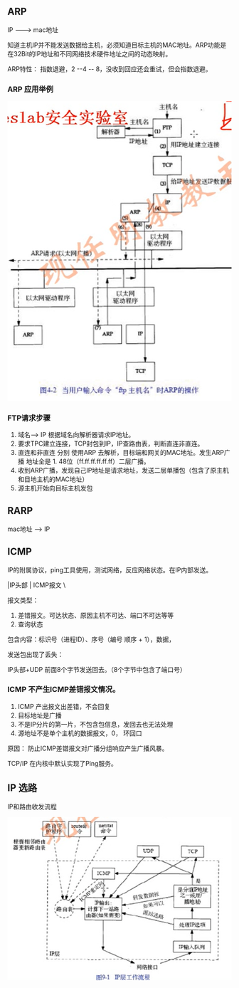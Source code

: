 ##  ARP 

IP ---> mac地址

知道主机IP并不能发送数据给主机，必须知道目标主机的MAC地址。ARP功能是在32Bit的IP地址和不同网络技术硬件地址之间的动态映射。



ARP特性： 指数退避，2 --4 -- 8，没收到回应还会重试，但会指数退避。 

### ARP 应用举例

![image-20200521212954938](tcp进行网络通信的过程.png)



### FTP请求步骤

1.  域名--> IP    根据域名向解析器请求IP地址。
2. 要求TPC建立连接，TCP封包到IP，IP查路由表，判断直连非直连。
3. 直连和非直连 分别 使用ARP 去解析，目标端和网关的MAC地址。发生ARP广播  地址全是 1. 48位（ff.ff.ff.ff.ff.ff）二层广播。
4. 收到ARP广播，发现自己IP地址是请求地址，发送二层单播包（包含了原主机和目地主机的MAC地址）
5. 源主机开始向目标主机发包



## RARP  

mac地址 -->  IP





## ICMP

IP的附属协议，ping工具使用，测试网络，反应网络状态。在IP内部发送。

|IP头部  | ICMP报文  \   

报文类型： 

1. 差错报文。可达状态、原因主机不可达、端口不可达等等
2. 查询状态



包含内容：标识号（进程ID）、序号（编号 顺序 + 1），数据，



发送包出现了丢失：

IP头部+UDP 前面8个字节发送回去。（8个字节中包含了端口号）

### ICMP 不产生ICMP差错报文情况。

1. ICMP 产出报文出差错，不会回复
2. 目标地址是广播
3. 不是IP分片的第一片，不包含包信息，发回去也无法处理
4. 源地址不是单个主机的数据报文，0， 环回口

原因： 防止ICMP差错报文对广播分组响应产生广播风暴。



TCP/IP 在内核中默认实现了Ping服务。



## IP 选路

IP和路由收发流程

![image-20200521222950361](IP和路由收发流程.png)



















